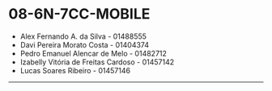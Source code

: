 # 08-6N-7CC-MOBILE

* Alex Fernando A. da Silva - 01488555
* Davi Pereira Morato Costa - 01404374
* Pedro Emanuel Alencar de Melo - 01482712
* Izabelly Vitória de Freitas Cardoso - 01457142
* Lucas Soares Ribeiro  - 01457146

---